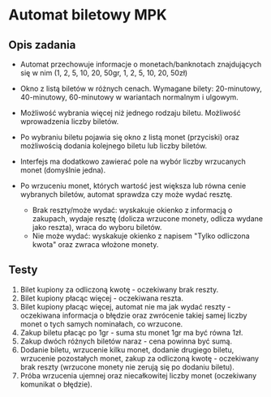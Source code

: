 # Automat biletowy MPK

## Opis zadania
- Automat przechowuje informacje o monetach/banknotach znajdujących się w nim (1, 2, 5, 10, 20, 50gr, 1, 2, 5, 10, 20, 50zł)
- Okno z listą biletów w różnych cenach. Wymagane bilety:
  20-minutowy, 40-minutowy, 60-minutowy w wariantach normalnym i ulgowym.
- Możliwość wybrania więcej niż jednego rodzaju biletu. Możliwość wprowadzenia liczby biletów.
- Po wybraniu biletu pojawia się okno z listą monet (przyciski) oraz możliwością dodania kolejnego biletu lub liczby biletów.
- Interfejs ma dodatkowo zawierać pole na wybór liczby wrzucanych monet (domyślnie jedna).
- Po wrzuceniu monet, których wartość jest większa lub równa cenie wybranych biletów, automat sprawdza czy może wydać resztę.

  - Brak reszty/może wydać: wyskakuje okienko z informacją o zakupach, wydaje resztę (dolicza wrzucone monety, odlicza wydane jako reszta), wraca do wyboru biletów.
  - Nie może wydać: wyskakuje okienko z napisem "Tylko odliczona kwota" oraz zwraca włożone monety.

## Testy
1.	Bilet kupiony za odliczoną kwotę - oczekiwany brak reszty.
2.	Bilet kupiony płacąc więcej - oczekiwana reszta.
3.	Bilet kupiony płacąc więcej, automat nie ma jak wydać reszty - oczekiwana informacja o błędzie oraz zwrócenie takiej samej liczby monet o tych samych nominałach, co wrzucone.
4.	Zakup biletu płacąc po 1gr - suma stu monet 1gr ma być równa 1zł.
5.	Zakup dwóch różnych biletów naraz - cena powinna być sumą.
6.	Dodanie biletu, wrzucenie kilku monet, dodanie drugiego biletu, wrzucenie pozostałych monet, zakup za odliczoną kwotę - oczekiwany brak reszty (wrzucone monety nie zerują się po dodaniu biletu).
7.	Próba wrzucenia ujemnej oraz niecałkowitej liczby monet (oczekiwany komunikat o błędzie).
